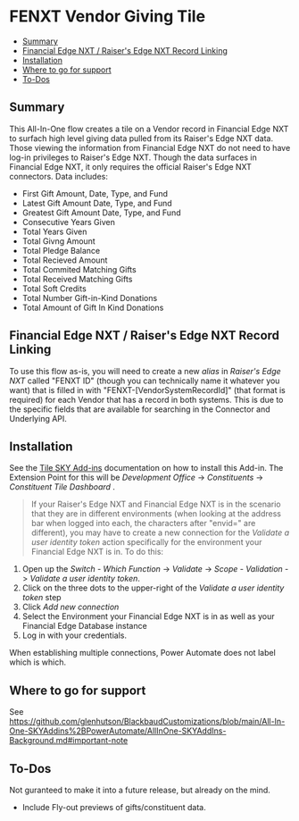 # FENXT Vendor Giving Tile

<!-- vscode-markdown-toc -->
* [Summary](#Summary)
* [Financial Edge NXT / Raiser's Edge NXT Record Linking](#FinancialEdgeNXTRaisersEdgeNXTRecordLinking)
* [Installation](#Installation)
* [Where to go for support](#Wheretogoforsupport)
* [To-Dos](#To-Dos)

<!-- vscode-markdown-toc-config
	numbering=false
	autoSave=false
	/vscode-markdown-toc-config -->
<!-- /vscode-markdown-toc -->

## <a name='Summary'></a>Summary
This All-In-One flow creates a tile on a Vendor record in Financial Edge NXT to surfach high level giving data pulled from its Raiser's Edge NXT data. Those viewing the information from Financial Edge NXT do not need to have log-in privileges to Raiser's Edge NXT.  Though the data surfaces in Financial Edge NXT, it only requires the official Raiser's Edge NXT connectors. Data includes:
* First Gift Amount, Date, Type, and Fund
* Latest Gift Amount Date, Type, and Fund
* Greatest Gift Amount Date, Type, and Fund
* Consecutive Years Given
* Total Years Given
* Total Givng Amount
* Total Pledge Balance
* Total Recieved Amount
* Total Commited Matching Gifts
* Total Received Matching Gifts
* Total Soft Credits
* Total Number Gift-in-Kind Donations
* Total Amount of Gift In Kind Donations

## <a name='FinancialEdgeNXTRaisersEdgeNXTRecordLinking'></a>Financial Edge NXT / Raiser's Edge NXT Record Linking
To use this flow as-is, you will need to create a new _alias_ in _Raiser's Edge NXT_ called "FENXT ID" (though you can technically  name it whatever you want) that is filled in with "FENXT-[VendorSystemRecordId]" (that format is required) for each Vendor that has a record in both systems.  This is due to the specific fields that are available for searching in the Connector and Underlying API.  

## <a name='Installation'></a>Installation
See the [Tile SKY Add-ins](https://github.com/glenhutson/BlackbaudCustomizations/blob/main/All-In-One-SKYAddins%2BPowerAutomate/TileSKYAddins.md) documentation on how to install this Add-in.  The Extension Point for this will be _Development Office_ -> _Constituents_ -> _Constituent Tile Dashboard_ . 

> If your Raiser's Edge NXT and Financial Edge NXT is in the scenario that they are in different environments (when looking at the address bar when logged into each, the characters after "envid=" are different), you may have to create a new connection for the _Validate a user identity token_ action specifically for the environment your Financial Edge NXT is in.  To do this:
 1. Open up the _Switch - Which Function_ -> _Validate_ -> _Scope - Validation_ -> _Validate a user identity token_.  
 2. Click on the three dots to the upper-right of the _Validate a user identity token_ step
 3. Click _Add new connection_
 4. Select the Environment your Financial Edge NXT is in as well as your Financial Edge Database instance
 5. Log in with your credentials. 

 When establishing multiple connections, Power Automate does not label which is which. 


## <a name='Wheretogoforsupport'></a>Where to go for support
See https://github.com/glenhutson/BlackbaudCustomizations/blob/main/All-In-One-SKYAddins%2BPowerAutomate/AllInOne-SKYAddIns-Background.md#important-note

## <a name='To-Dos'></a>To-Dos
Not guranteed to make it into a future release, but already on the mind. 
* Include Fly-out previews of gifts/constituent data. 